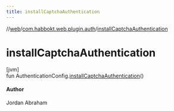 ```yaml
---
title: installCaptchaAuthentication
---
```

//[web](../../index.html)/[com.habbokt.web.plugin.auth](index.html)/[installCaptchaAuthentication](install-captcha-authentication.html)



# installCaptchaAuthentication



[jvm]\
fun AuthenticationConfig.[installCaptchaAuthentication](install-captcha-authentication.html)()



#### Author



Jordan Abraham





